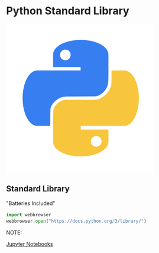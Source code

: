 # Python Standard Library

<img class="fragment" src="../images/Python-logo.png" width="400" height="400">



## Standard Library

"Batteries Included" <!-- .element: class="fragment fade-in"  -->


```python
import webbrowser
webbrowser.open("https://docs.python.org/3/library/")
```

NOTE:



[Jupyter Notebooks](http://localhost:8888/notebooks/Desktop/intro_python/14_pyStdLib.ipynb)